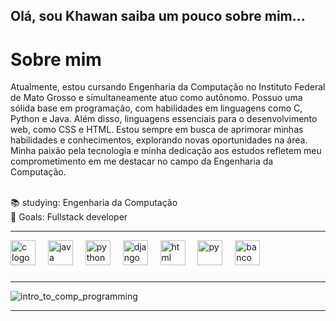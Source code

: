 ## Olá, sou Khawan saiba um pouco sobre mim...
<h1 align="left">Sobre mim</h1>

Atualmente, estou cursando Engenharia da Computação no Instituto Federal de Mato Grosso e simultaneamente atuo como autônomo. 
Possuo uma sólida base em programação, com habilidades  em linguagens como C, Python e Java. Além disso,  linguagens essenciais para
o desenvolvimento web, como CSS e HTML. Estou sempre em busca de aprimorar minhas habilidades e 
conhecimentos, explorando novas oportunidades na área. Minha paixão pela tecnologia e minha dedicação aos estudos refletem meu 
comprometimento em me destacar no campo da Engenharia da Computação.



<p align="left"><br>📚 studying: Engenharia da Computação <br>🎯 Goals: Fullstack developer <br></p>

---
<div align="left">
  <img src="https://skillicons.dev/icons?i=c" height="40" alt="c logo"  />
  <img width="12" />
  <img src="https://skillicons.dev/icons?i=java" height="40" alt="java logo"  />
  <img width="12" />
  <img src="https://skillicons.dev/icons?i=css" height="40" alt="python logo"  />
   <img width="12" />
  <img src="https://skillicons.dev/icons?i=django" height="40" alt="django"  />
   <img width="12" />
  <img src="https://skillicons.dev/icons?i=html" height="40" alt="html"  />
     <img width="12" />
   <img src="https://skillicons.dev/icons?i=python" height="40" alt="py"  />
    <img width="12" />
   <img src="https://skillicons.dev/icons?i=sqlite" height="40" alt="banco"  />


 </div>


###
---
  
![intro_to_comp_programming](https://github.com/Rondysonr/Rondysonr/assets/126256862/b79ea262-d6af-41be-8d75-80276f32dcea)



---
